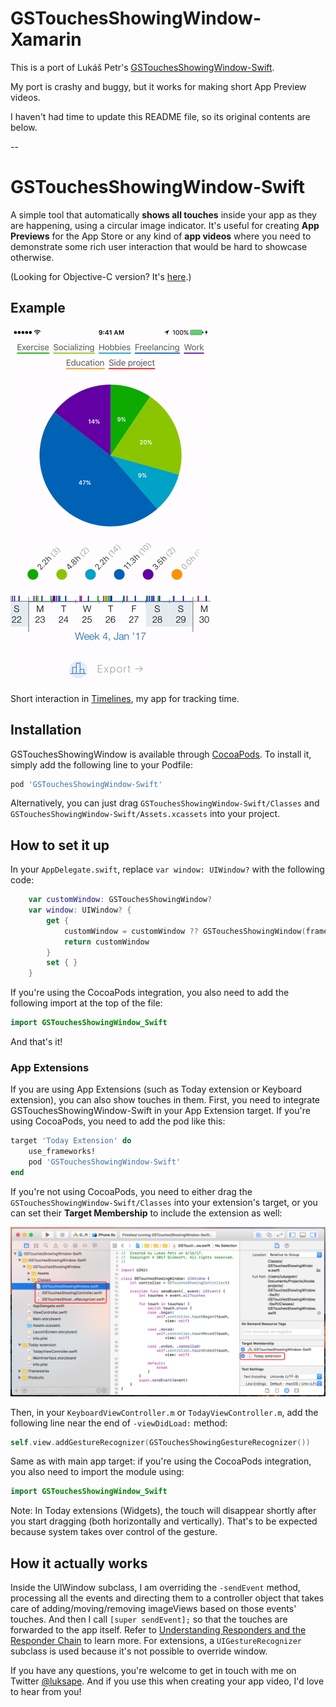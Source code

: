 # GSTouchesShowingWindow-Xamarin

This is a port of Lukáš Petr's [GSTouchesShowingWindow-Swift](https://github.com/LukasCZ/GSTouchesShowingWindow-Swift). 

My port is crashy and buggy, but it works for making short App Preview videos. 

I haven't had time to update this README file, so its original contents are below. 

--


# GSTouchesShowingWindow-Swift

A simple tool that automatically **shows all touches** inside your app as they are happening, using a circular image indicator. It's useful for creating **App Previews** for the App Store or any kind of **app videos** where you need to demonstrate some rich user interaction that would be hard to showcase otherwise.

(Looking for Objective-C version? It's [here](https://github.com/LukasCZ/GSTouchesShowingWindow).)

## Example

<img src="ReadmeFiles/TouchesPreviewTimelines.gif" width="320px">

Short interaction in [Timelines](https://timelinesapp.io), my app for tracking time.

## Installation

GSTouchesShowingWindow is available through [CocoaPods](http://cocoapods.org). To install it, simply add the following line to your Podfile:

```ruby
pod 'GSTouchesShowingWindow-Swift'
```

Alternatively, you can just drag `GSTouchesShowingWindow-Swift/Classes` and `GSTouchesShowingWindow-Swift/Assets.xcassets` into your project.

## How to set it up

In your `AppDelegate.swift`, replace `var window: UIWindow?` with the following code:

```Swift
    var customWindow: GSTouchesShowingWindow?
    var window: UIWindow? {
        get {
            customWindow = customWindow ?? GSTouchesShowingWindow(frame: UIScreen.main.bounds)
            return customWindow
        }
        set { }
    }
```

If you're using the CocoaPods integration, you also need to add the following import at the top of the file:
```Swift
import GSTouchesShowingWindow_Swift
```

And that's it!

### App Extensions
If you are using App Extensions (such as Today extension or Keyboard extension), you can also show touches in them.
First, you need to integrate GSTouchesShowingWindow-Swift in your App Extension target. If you're using CocoaPods, you need to add the pod like this:

```ruby
target 'Today Extension' do
    use_frameworks!	
    pod 'GSTouchesShowingWindow-Swift'
end
```

If you're not using CocoaPods, you need to either drag the `GSTouchesShowingWindow-Swift/Classes` into your extension's target, or you can set their **Target Membership** to include the extension as well:

![Setting the Target membership in Utilities / File inspector / Target membership](ReadmeFiles/Target-membership-instructions.png)


Then, in your `KeyboardViewController.m` or `TodayViewController.m`, add the following line near the end of `-viewDidLoad:` method:

```Swift
self.view.addGestureRecognizer(GSTouchesShowingGestureRecognizer())
```

Same as with main app target: if you're using the CocoaPods integration, you also need to import the module using:
```Swift
import GSTouchesShowingWindow_Swift
```

Note: In Today extensions (Widgets), the touch will disappear shortly after you start dragging (both horizontally and vertically). That's to be expected because system takes over control of the gesture.

## How it actually works

Inside the UIWindow subclass, I am overriding the `-sendEvent` method, processing all the events and directing them to a controller object that takes care of adding/moving/removing imageViews based on those events' touches. And then I call `[super sendEvent];` so that the touches are forwarded to the app itself. Refer to [Understanding Responders and the Responder Chain](https://developer.apple.com/library/content/documentation/EventHandling/Conceptual/EventHandlingiPhoneOS/HandlngEventsUsingtheResponderChain.html) to learn more. For extensions, a `UIGestureRecognizer` subclass is used because it's not possible to override window.

If you have any questions, you're welcome to get in touch with me on Twitter [@luksape](http://twitter.com/luksape). And if you use this when creating your app video, I'd love to hear from you!

